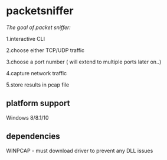 # packetsniffer

*The goal of packet sniffer:* 

1.interactive CLI

2.choose either TCP/UDP traffic

3.choose a port number ( will extend to multiple  ports later on..)

4.capture network traffic

5.store results in pcap file

## platform support

Windows 8/8.1/10

## dependencies

WINPCAP - must download driver to prevent any DLL issues